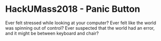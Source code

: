 # HackUMass2018 - Panic Button

Ever felt stressed while looking at your computer? Ever felt like the world was spinning out of control? Ever suspected that the world had an error, and it might be between keyboard and chair?

